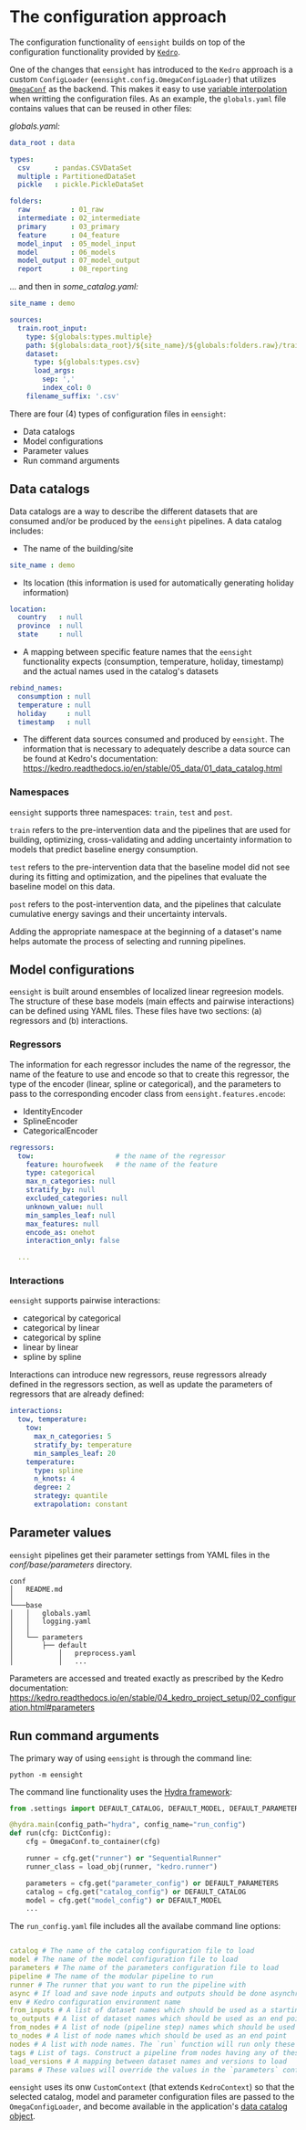 # The configuration approach

The configuration functionality of `eensight` builds on top of the configuration functionality provided by [`Kedro`](https://github.com/quantumblacklabs/kedro). 

One of the changes that `eensight` has introduced to the `Kedro` approach is a custom `ConfigLoader` (`eensight.config.OmegaConfigLoader`) that utilizes [`OmegaConf`](https://github.com/omry/omegaconf) as the backend. This makes it easy to use [variable interpolation](https://omegaconf.readthedocs.io/en/latest/usage.html#variable-interpolation) when writting the configuration files. As an example, the `globals.yaml` file contains values that can be reused in other files:  

*globals.yaml:*
```yaml
data_root : data

types:
  csv      : pandas.CSVDataSet
  multiple : PartitionedDataSet
  pickle   : pickle.PickleDataSet

folders:
  raw          : 01_raw
  intermediate : 02_intermediate
  primary      : 03_primary
  feature      : 04_feature
  model_input  : 05_model_input
  model        : 06_models
  model_output : 07_model_output
  report       : 08_reporting
```

... and then in *some_catalog.yaml:*
```yaml
site_name : demo

sources:
  train.root_input:
    type: ${globals:types.multiple}
    path: ${globals:data_root}/${site_name}/${globals:folders.raw}/train
    dataset:
      type: ${globals:types.csv}
      load_args:
        sep: ','
        index_col: 0
    filename_suffix: '.csv'
```

There are four (4) types of configuration files in `eensight`:

- Data catalogs
- Model configurations
- Parameter values
- Run command arguments

## Data catalogs

Data catalogs are a way to describe the different datasets that are consumed and/or be produced by the `eensight` pipelines. A data catalog includes: 

- The name of the building/site

```yaml
site_name : demo
```

- Its location (this information is used for automatically generating holiday information) 

```yaml
location:
  country   : null  
  province  : null 
  state     : null 
```

- A mapping between specific feature names that the `eensight` functionality expects (consumption, temperature, holiday, timestamp) and the actual names used in the catalog's datasets

```yaml
rebind_names:
  consumption : null
  temperature : null 
  holiday     : null 
  timestamp   : null
```

- The different data sources consumed and produced by `eensight`. The information that is necessary to adequately describe a data source can be found at Kedro's documentation: https://kedro.readthedocs.io/en/stable/05_data/01_data_catalog.html    

### Namespaces

`eensight` supports three namespaces: `train`, `test` and `post`. 

`train` refers to the pre-intervention data and the pipelines that are used for building, optimizing, cross-validating and adding uncertainty information to models that predict baseline energy consumption. 

`test` refers to the pre-intervention data that the baseline model did not see during its fitting and optimization, and the pipelines that evaluate the baseline model on this data. 

`post` refers to the post-intervention data, and the pipelines that calculate cumulative energy savings and their uncertainty intervals.

Adding the appropriate namespace at the beginning of a dataset's name helps automate the process of selecting and running pipelines.

## Model configurations

`eensight` is built around ensembles of localized linear regreesion models. The structure of these base models (main effects and pairwise interactions) can be defined using YAML files. These files have two sections: (a) regressors and (b) interactions.

### Regressors

The information for each regressor includes the name of the regressor, the name of the feature to use and encode so that to create this regressor, the type of the encoder (linear, spline or categorical), and the parameters to pass to the corresponding encoder class from `eensight.features.encode`:

- IdentityEncoder
- SplineEncoder
- CategoricalEncoder

 

```yaml
regressors:
  tow:                    # the name of the regressor
    feature: hourofweek   # the name of the feature 
    type: categorical
    max_n_categories: null 
    stratify_by: null 
    excluded_categories: null 
    unknown_value: null
    min_samples_leaf: null  
    max_features: null 
    encode_as: onehot 
    interaction_only: false

  ...
```
 

### Interactions

`eensight` supports pairwise interactions:

- categorical by categorical
- categorical by linear
- categorical by spline
- linear by linear
- spline by spline

Interactions can introduce new regressors, reuse regressors already defined in the regressors section, as well as update the parameters of regressors that are already defined:

```yaml
interactions:
  tow, temperature:
    tow:
      max_n_categories: 5
      stratify_by: temperature 
      min_samples_leaf: 20
    temperature:
      type: spline
      n_knots: 4
      degree: 2
      strategy: quantile
      extrapolation: constant
```

## Parameter values

`eensight` pipelines get their parameter settings from YAML files in the *conf/base/parameters* directory.

```
conf
│   README.md 
│
└───base
│   │   globals.yaml
│   │   logging.yaml
│   │
│   └── parameters
│       ├── default
│           │   preprocess.yaml
│           │   ...
```

Parameters are accessed and treated exactly as prescribed by the Kedro documentation: https://kedro.readthedocs.io/en/stable/04_kedro_project_setup/02_configuration.html#parameters

## Run command arguments

The primary way of using `eensight` is through the command line:

<code>python -m eensight </code>

The command line functionality uses the [Hydra framework](https://hydra.cc/):

```python
from .settings import DEFAULT_CATALOG, DEFAULT_MODEL, DEFAULT_PARAMETERS, PROJECT_PATH

@hydra.main(config_path="hydra", config_name="run_config")
def run(cfg: DictConfig):
    cfg = OmegaConf.to_container(cfg)

    runner = cfg.get("runner") or "SequentialRunner"
    runner_class = load_obj(runner, "kedro.runner")

    parameters = cfg.get("parameter_config") or DEFAULT_PARAMETERS
    catalog = cfg.get("catalog_config") or DEFAULT_CATALOG
    model = cfg.get("model_config") or DEFAULT_MODEL
    ...
```


The `run_config.yaml` file includes all the availabe command line options:

```yaml

catalog # The name of the catalog configuration file to load 
model # The name of the model configuration file to load
parameters # The name of the parameters configuration file to load
pipeline # The name of the modular pipeline to run
runner # The runner that you want to run the pipeline with
async # If load and save node inputs and outputs should be done asynchronously with threads
env # Kedro configuration environment name
from_inputs # A list of dataset names which should be used as a starting point
to_outputs # A list of dataset names which should be used as an end point
from_nodes # A list of node (pipeline step) names which should be used as a starting point
to_nodes # A list of node names which should be used as an end point 
nodes # A list with node names. The `run` function will run only these nodes
tags # List of tags. Construct a pipeline from nodes having any of these tags
load_versions # A mapping between dataset names and versions to load
params # These values will override the values in the `parameters` configuration file 
```

`eensight` uses its onw `CustomContext` (that extends `KedroContext`) so that the selected catalog, model and parameter configuration files are passed to the `OmegaConfigLoader`, and become available in the application's [data catalog object](https://kedro.readthedocs.io/en/stable/kedro.io.DataCatalog.html).
